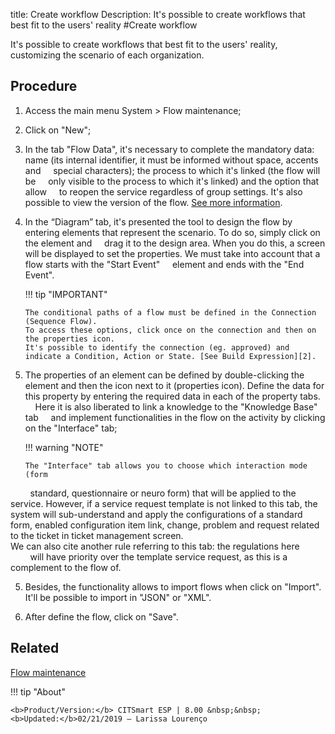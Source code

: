 title: Create workflow
Description: It's possible to create workflows that best fit to the users' reality
#Create workflow

 It's possible to create workflows that best fit to the users' reality, customizing the scenario of each organization.

Procedure
------------

1.  Access the main menu System \> Flow maintenance;

2.  Click on "New";

3.  In the tab "Flow Data", it's necessary to complete the mandatory data: name 
    (its internal identifier, it must be informed without space, accents and
    special characters); the process to which it's linked (the flow will be
    only visible to the process to which it's linked) and the option that allow
    to reopen the service regardless of group settings. It's also possible to
    view the version of the flow. [See more information][1].

3.  In the “Diagram” tab, it's presented the tool to design the flow by entering
    elements that represent the scenario. To do so, simply click on the element and
    drag it to the design area. When you do this, a screen will be displayed to set
    the properties. We must take into account that a flow starts with the "Start Event"
    element and ends with the "End Event".

    !!! tip "IMPORTANT"
    
        The conditional paths of a flow must be defined in the Connection (Sequence Flow). 
        To access these options, click once on the connection and then on the properties icon.
        It's possible to identify the connection (eg. approved) and indicate a Condition, Action or State. [See Build Expression][2].

4.  The properties of an element can be defined by double-clicking the element 
    and then the icon next to it (properties icon). Define the data for this
    property by entering the required data in each of the property tabs.
    Here it is also liberated to link a knowledge to the "Knowledge Base" tab
    and implement functionalities in the flow on the activity by clicking on 
    the "Interface" tab;

    !!! warning "NOTE"

        The "Interface" tab allows you to choose which interaction mode (form
        standard, questionnaire or neuro form) that will be applied to the service.
        However, if a service request template is not linked to this tab, the system
        will sub-understand and apply the configurations of a standard form, enabled
        configuration item link, change, problem and request related to the ticket in
        ticket management screen.  
        We can also cite another rule referring to this tab: the regulations here
        will have priority over the template service request, as this is a complement 
        to the flow of.  

5.  Besides, the functionality allows to import flows when click on "Import". It'll be
    possible to import in "JSON" or "XML".

6.  After define the flow, click on "Save".

Related
------------

[Flow maintenance](/en-us/citsmart-esp-8/platform-administration/flow-maintenance/workflow-maintenance.html)

!!! tip "About"

    <b>Product/Version:</b> CITSmart ESP | 8.00 &nbsp;&nbsp;
    <b>Updated:</b>02/21/2019 – Larissa Lourenço

[1]:/en-us/citsmart-esp-8/platform-administration/flow-maintenance/workflow-maintenance.html
[2]:/en-us/citsmart-esp-8/platform-administration/flow-maintenance/expressions-creator.html
